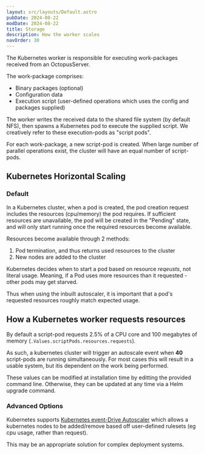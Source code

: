 ```yaml
---
layout: src/layouts/Default.astro
pubDate: 2024-08-22
modDate: 2024-08-22
title: Storage
description: How the worker scales
navOrder: 30
---
```


The Kubernetes worker is responsible for executing work-packages received from an OctopusServer.

The work-package comprises:
* Binary packages (optional)
* Configuration data
* Execution script (user-defined operations which uses the config and packages supplied)

The worker writes the received data to the shared file system (by default NFS), then spawns a Kubernetes pod to execute
the supplied script. We creatively refer to these execution-pods as "script pods".

For each work-package, a new script-pod is created. When large number of parallel operations exist, the cluster will have
an equal number of script-pods.

## Kubernetes Horizontal Scaling
### Default
In a Kubernetes cluster, when a pod is created, the pod creation request includes the resources (cpu/memory) the pod requires.
If sufficient resources are unavailable, the pod will be created in the "Pending" state, and will only start running
once the required resources become available.

Resources become available through 2 methods:
1. Pod termination, and thus returns used resources to the cluster
2. New nodes are added to the cluster

Kubernetes decides when to start a pod based on resource _reqeusts_, not literal usage.
Meaning, if a Pod uses more resources than it requested - other pods may get starved.

Thus when using the inbuilt autoscaler, it is important that a pod's requested resources roughly match expected usage. 

## How a Kubernetes worker requests resources
By default a script-pod requests 2.5% of a CPU core and 100 megabytes of memory (`.Values.scriptPods.resources.requests`).

As such, a kubernetes cluster will trigger an autoscale event when **40** script-pods are running simultaneously.
For most cases this will result in a usable system, but itis dependent on the work being performed.

These values can be modified at installation time by editting the provided command line.
Otherwise, they can be updated at any time via a Helm upgrade command.

### Advanced Options
Kubernetes supports [Kubernetes event-Drive Autoscaler](https://keda.sh/) which allows a kubernetes nodes to be added/remove
based off user-defined rulesets (eg cpu usage, rather than request).

This may be an appropriate solution for complex deployment systems.